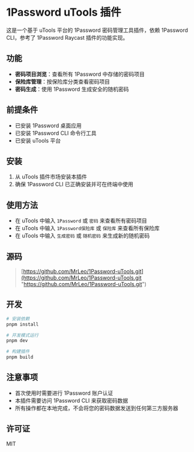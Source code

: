 # 1Password uTools 插件

这是一个基于 uTools 平台的 1Password 密码管理工具插件，依赖 1Password CLI，参考了 1Password Raycast 插件的功能实现。

## 功能

- **密码项目浏览**：查看所有 1Password 中存储的密码项目
- **保险库管理**：按保险库分类查看密码项目
- **密码生成**：使用 1Password 生成安全的随机密码

## 前提条件

- 已安装 1Password 桌面应用
- 已安装 1Password CLI 命令行工具
- 已安装 uTools 平台

## 安装

1. 从 uTools 插件市场安装本插件
2. 确保 1Password CLI 已正确安装并可在终端中使用

## 使用方法

- 在 uTools 中输入 `1Password` 或 `密码` 来查看所有密码项目
- 在 uTools 中输入 `1Password保险库` 或 `保险库` 来查看所有保险库
- 在 uTools 中输入 `生成密码` 或 `随机密码` 来生成新的随机密码

## 源码

> [https://github.com/MrLeo/1Password-uTools.git](https://github.com/MrLeo/1Password-uTools.git "https://github.com/MrLeo/1Password-uTools.git")

## 开发

```bash
# 安装依赖
pnpm install

# 开发模式运行
pnpm dev

# 构建插件
pnpm build
```

## 注意事项

- 首次使用时需要进行 1Password 账户认证
- 本插件需要访问 1Password CLI 来获取密码数据
- 所有操作都在本地完成，不会将您的密码数据发送到任何第三方服务器

## 许可证

MIT
